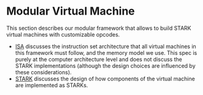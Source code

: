 # Modular Virtual Machine

This section describes our modular framework that allows to build STARK virtual machines with customizable opcodes.

- [ISA](./ISA.md) discusses the instruction set architecture that all virtual machines in this framework must follow, and the memory model we use. This spec is purely at the computer architecture level and does not discuss the STARK implementations (although the design choices are influenced by these considerations).
- [STARK](./stark.md) discusses the design of how components of the virtual machine are implemented as STARKs.
